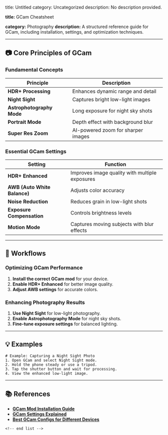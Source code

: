 title: Untitled
category: Uncategorized
description: No description provided.

**title:** GCam Cheatsheet

**category:** Photography
**description:** A structured reference guide for GCam, including installation, settings, and optimization techniques.

---

## 📷 **Core Principles of GCam**

### **Fundamental Concepts**

| Principle                       | Description                        |
| ------------------------------- | ---------------------------------- |
| **HDR+ Processing**       | Enhances dynamic range and detail  |
| **Night Sight**           | Captures bright low-light images   |
| **Astrophotography Mode** | Long exposure for night sky shots  |
| **Portrait Mode**         | Depth effect with background blur  |
| **Super Res Zoom**        | AI-powered zoom for sharper images |

### **Essential GCam Settings**

| Setting                            | Function                                       |
| ---------------------------------- | ---------------------------------------------- |
| **HDR+ Enhanced**            | Improves image quality with multiple exposures |
| **AWB (Auto White Balance)** | Adjusts color accuracy                         |
| **Noise Reduction**          | Reduces grain in low-light shots               |
| **Exposure Compensation**    | Controls brightness levels                     |
| **Motion Mode**              | Captures moving subjects with blur effects     |

---

## 🔄 **Workflows**

### **Optimizing GCam Performance**

1. **Install the correct GCam mod** for your device.
2. **Enable HDR+ Enhanced** for better image quality.
3. **Adjust AWB settings** for accurate colors.

### **Enhancing Photography Results**

1. **Use Night Sight** for low-light photography.
2. **Enable Astrophotography Mode** for night sky shots.
3. **Fine-tune exposure settings** for balanced lighting.

---

## 💡 **Examples**

```plaintext
# Example: Capturing a Night Sight Photo
1. Open GCam and select Night Sight mode.  
2. Hold the phone steady or use a tripod.  
3. Tap the shutter button and wait for processing.  
4. View the enhanced low-light image.  
```

---

## 📚 **References**

- **[GCam Mod Installation Guide](https://www.xda-developers.com/google-camera-port-hub/)**
- **[GCam Settings Explained](https://www.reddit.com/r/GCam/wiki/settings)**
- **[Best GCam Configs for Different Devices](https://www.celsoazevedo.com/files/android/google-camera/)**

```
<!-- end list -->
```